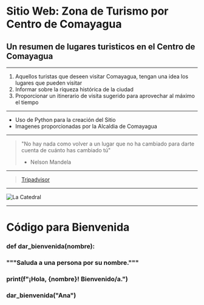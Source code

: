 # Sitio Web: Zona de Turismo por Centro de Comayagua
## Un resumen de lugares turisticos en el Centro de Comayagua
---
1. Aquellos turistas que deseen visitar Comayagua, tengan una idea los lugares que pueden visitar
2.  Informar sobre la riqueza histórica de la ciudad
3.  Proporcionar un itinerario de visita sugerido para aprovechar al máximo el tiempo
---
- Uso de Python para la creación del Sitio
- Imagenes proporcionadas por la Alcaldia de Comayagua
---
> "No hay nada como volver a un lugar que no ha cambiado para darte cuenta de cuánto has cambiado tú"
> - Nelson Mandela
---
>[Tripadvisor](https://www.tripadvisor.es/Attractions-g3367700-Activities-Comayagua_Department.html)
---
![La Catedral](ruta/a/caption.jpg "La Catedral")

---
# Código para Bienvenida
### def dar_bienvenida(nombre):
###  """Saluda a una persona por su nombre."""
###  print(f"¡Hola, {nombre}! Bienvenido/a.")

### dar_bienvenida("Ana")
